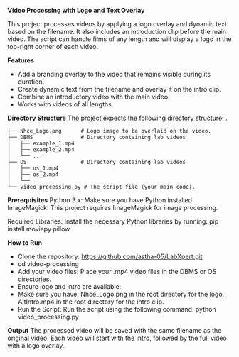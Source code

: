 **Video Processing with Logo and Text Overlay**

This project processes videos by applying a logo overlay and dynamic text based on the filename. It also includes an introduction clip before the main video. The script can handle films of any length and will display a logo in the top-right corner of each video.

**Features**
- Add a branding overlay to the video that remains visible during its duration.
- Create dynamic text from the filename and overlay it on the intro clip.
- Combine an introductory video with the main video.
- Works with videos of all lengths.

**Directory Structure**
The project expects the following directory structure:
.
```├── AltIntro.mp4       # Intro video to be appended at the start of each video.
├── Nhce_Logo.png      # Logo image to be overlaid on the video.
├── DBMS               # Directory containing lab videos 
│   ├── example_1.mp4
│   ├── example_2.mp4
│   └── ...
├── OS                 # Directory containing lab videos
│   ├── os_1.mp4
│   ├── os_2.mp4
│   └── ...
└── video_processing.py # The script file (your main code).
```

**Prerequisites**
Python 3.x: Make sure you have Python installed. 
ImageMagick: This project requires ImageMagick for image processing. 

Required Libraries: Install the necessary Python libraries by running:
pip install moviepy pillow

**How to Run**
- Clone the repository:
  https://github.com/astha-05/LabXpert.git
- cd video-processing
- Add your video files: Place your .mp4 video files in the DBMS or OS directories.
- Ensure logo and intro are available: 
- Make sure you have:
Nhce_Logo.png in the root directory for the logo.
AltIntro.mp4 in the root directory for the intro clip.
- Run the Script: Run the script using the following command:
python video_processing.py

**Output**
The processed video will be saved with the same filename as the original video. Each video will start with the intro, followed by the full video with a logo overlay.
